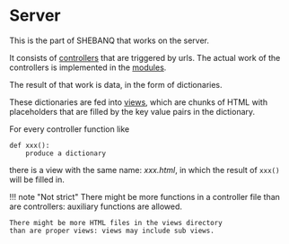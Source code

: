 # Server

This is the part of SHEBANQ that works on the server.

It consists of [controllers](controllers.md) that are triggered by urls.
The actual work of the controllers is implemented in the
[modules](bymodule/index.md).

The result of that work is data, in the form of dictionaries.

These dictionaries are fed into
[views](views.md), which are chunks of HTML with placeholders
that are filled by the key value pairs in the dictionary.

For every controller function like

```
def xxx():
    produce a dictionary
```

there is a view with the same name: *xxx.html*,
in which the result of `xxx()` will be filled in.

!!! note "Not strict"
    There might be more functions in a controller file than are
    controllers: auxiliary functions are allowed.

    There might be more HTML files in the views directory
    than are proper views: views may include sub views.
